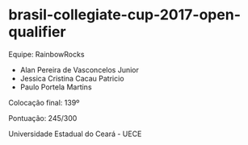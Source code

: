 # brasil-collegiate-cup-2017-open-qualifier
Equipe: RainbowRocks
- Alan Pereira de Vasconcelos Junior
- Jessica Cristina Cacau Patricio
- Paulo Portela Martins

Colocação final: 139º

Pontuação: 245/300

Universidade Estadual do Ceará - UECE
